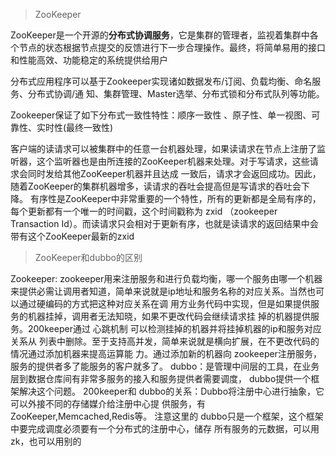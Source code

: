 >   ZooKeeper

ZooKeeper是一个开源的**分布式协调服务**，它是集群的管理者，监视着集群中各个节点的状态根据节点提交的反馈进行下一步合理操作。最终，将简单易用的接口和性能高效、功能稳定的系统提供给用户

分布式应用程序可以基于Zookeeper实现诸如数据发布/订阅、负载均衡、命名服务、分布式协调/通 知、集群管理、Master选举、分布式锁和分布式队列等功能。

 Zookeeper保证了如下分布式一致性特性：顺序一致性 、原子性、单一视图、可靠性、实时性(最终一致性)

客户端的读请求可以被集群中的任意一台机器处理，如果读请求在节点上注册了监听器，这个监听器也是由所连接的ZooKeeper机器来处理。对于写请求，这些请求会同时发给其他ZooKeeper机器并且达成 一致后，请求才会返回成功。因此，随着ZooKeeper的集群机器增多，读请求的吞吐会提高但是写请求的吞吐会下降。 有序性是ZooKeeper中非常重要的一个特性，所有的更新都是全局有序的，每个更新都有一个唯一的时间戳，这个时间戳称为 zxid （zookeeper Transaction Id）。而读请求只会相对于更新有序，也就是读请求的返回结果中会带有这个ZooKeeper最新的zxid

>   ZooKeeper和dubbo的区别

Zookeeper: zookeeper用来注册服务和进行负载均衡，哪一个服务由哪一个机器来提供必需让调用者知道，简单来说就是ip地址和服务名称的对应关系。当然也可以通过硬编码的方式把这种对应关系在调 用方业务代码中实现，但是如果提供服务的机器挂掉，调用者无法知晓，如果不更改代码会继续请求挂 掉的机器提供服务。200keeper通过 心跳机制 可以检测挂掉的机器并将挂掉机器的ip和服务对应关系从 列表中删除。至于支持高并发，简单来说就是横向扩展，在不更改代码的情况通过添加机器来提高运算能 力。通过添加新的机器向 zookeeper注册服务，服务的提供者多了能服务的客户就多了。 dubbo：是管理中间层的工具，在业务层到数据仓库间有非常多服务的接入和服务提供者需要调度， dubbo提供一个框架解决这个问题。 200keeper和 dubbo的关系：Dubbo将注册中心进行抽象，它可以外接不同的存储媒介给注册中心提 供服务，有 ZooKeeper,Memcached,Redis等。 注意这里的 dubbo只是一个框架，这个框架中要完成调度必须要有一个分布式的注册中心，储存 所有服务的元数据，可以用zk，也可以用别的